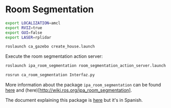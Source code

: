 # Room Segmentation

```bash
export LOCALIZATION=amcl
export RVIZ=true
export GUI=false
export LASER=rplidar

roslaunch ca_gazebo create_house.launch
```

Execute the room segmentation action server:

```bash
roslaunch ipa_room_segmentation room_segmentation_action_server.launch
```

```bash
rosrun ca_room_segmentation Interfaz.py
```

More information about the package `ipa_room_segmentation` can be found [here](https://github.com/ipa320/ipa_coverage_planning/blob/indigo_dev/ipa_room_segmentation/readme.md) and (here)[http://wiki.ros.org/ipa_room_segmentation].

The document explaining this package is [here](https://drive.google.com/file/d/1zWyM3eSH5mJpbYpZpAOByEis81tZmZ2D/view?usp=sharing) but it's in Spanish.
